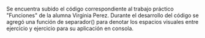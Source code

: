 Se encuentra subido el código correspondiente al trabajo práctico "Funciones" de la alumna Virginia Perez.
Durante el desarrollo del código se agregó una función de separador() para denotar los espacios visuales entre ejercicio y ejercicio para su aplicación en consola.
